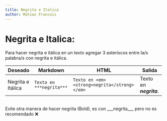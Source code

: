 ```yaml
---
title: Negrita e Italica
author: Matías Francois
---
```



# Negrita e Italica:

Para hacer negrita e itálica en un texto agregar 3 asteríscos entre la/s palabra/s con negrita e itálica.


<table>
  <thead>
    <tr>
        <th>Deseado</th>
        <th>Markdown</th>
        <th>HTML</th>
        <th>Salida</th>
    </tr>
  </thead>
  <tbody>
    <tr>
        <td>Negrita e Itálica</td>
        <td><code>Texto en ***negrita***</code></td>
        <td><code>Texto en &lt;em&gt;&lt;strong&gt;negrita&lt;/strong&gt;&lt;/em&gt;</code></td>
        <td>Texto en <em><strong>negrita</strong></em>. </td>
    </tr>
  </tbody>
</table>

<br>
Exite otra manera de hacer negrita (Bold), es con ___negrita___ pero no es recomendado ❌

